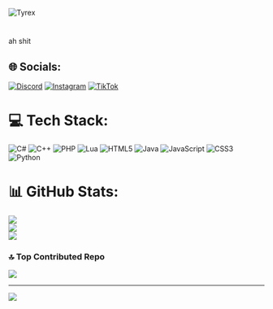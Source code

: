 ![Tyrex](https://user-images.githubusercontent.com/85488433/227760271-6c5b4fc9-1734-4f7e-bb66-595ef5c31657.gif)


# 
ah shit


## 🌐 Socials:
[![Discord](https://img.shields.io/badge/Discord-%237289DA.svg?logo=discord&logoColor=white)](https://discord.gg/https://discord.gg/a2qdFeuWaQ) [![Instagram](https://img.shields.io/badge/Instagram-%23E4405F.svg?logo=Instagram&logoColor=white)](https://instagram.com/_wermis) [![TikTok](https://img.shields.io/badge/TikTok-%23000000.svg?logo=TikTok&logoColor=white)](https://tiktok.com/@weermis) 

# 💻 Tech Stack:
![C#](https://img.shields.io/badge/c%23-%23239120.svg?style=flat&logo=c-sharp&logoColor=white) ![C++](https://img.shields.io/badge/c++-%2300599C.svg?style=flat&logo=c%2B%2B&logoColor=white) ![PHP](https://img.shields.io/badge/php-%23777BB4.svg?style=flat&logo=php&logoColor=white) ![Lua](https://img.shields.io/badge/lua-%232C2D72.svg?style=flat&logo=lua&logoColor=white) ![HTML5](https://img.shields.io/badge/html5-%23E34F26.svg?style=flat&logo=html5&logoColor=white) ![Java](https://img.shields.io/badge/java-%23ED8B00.svg?style=flat&logo=openjdk&logoColor=white) ![JavaScript](https://img.shields.io/badge/javascript-%23323330.svg?style=flat&logo=javascript&logoColor=%23F7DF1E) ![CSS3](https://img.shields.io/badge/css3-%231572B6.svg?style=flat&logo=css3&logoColor=white) ![Python](https://img.shields.io/badge/python-3670A0?style=flat&logo=python&logoColor=ffdd54)
# 📊 GitHub Stats:
![](https://github-readme-stats.vercel.app/api?username=wermisek&theme=dark&hide_border=false&include_all_commits=false&count_private=false)<br/>
![](https://github-readme-streak-stats.herokuapp.com/?user=wermisek&theme=dark&hide_border=false)<br/>
![](https://github-readme-stats.vercel.app/api/top-langs/?username=wermisek&theme=dark&hide_border=false&include_all_commits=false&count_private=false&layout=compact)

### 🔝 Top Contributed Repo
![](https://github-contributor-stats.vercel.app/api?username=wermisek&limit=5&theme=dracula&combine_all_yearly_contributions=true)

---
[![](https://visitcount.itsvg.in/api?id=wermisek&icon=2&color=1)](https://visitcount.itsvg.in)
